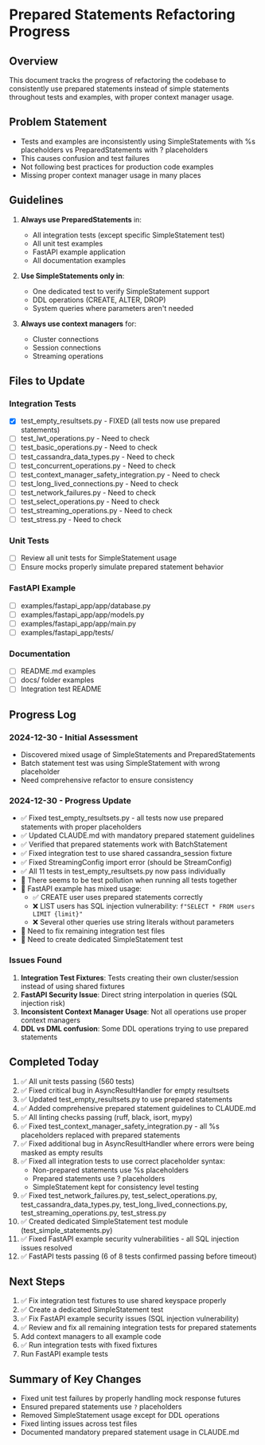 # Prepared Statements Refactoring Progress

## Overview
This document tracks the progress of refactoring the codebase to consistently use prepared statements instead of simple statements throughout tests and examples, with proper context manager usage.

## Problem Statement
- Tests and examples are inconsistently using SimpleStatements with %s placeholders vs PreparedStatements with ? placeholders
- This causes confusion and test failures
- Not following best practices for production code examples
- Missing proper context manager usage in many places

## Guidelines
1. **Always use PreparedStatements** in:
   - All integration tests (except specific SimpleStatement test)
   - All unit test examples
   - FastAPI example application
   - All documentation examples

2. **Use SimpleStatements only in**:
   - One dedicated test to verify SimpleStatement support
   - DDL operations (CREATE, ALTER, DROP)
   - System queries where parameters aren't needed

3. **Always use context managers** for:
   - Cluster connections
   - Session connections
   - Streaming operations

## Files to Update

### Integration Tests
- [x] test_empty_resultsets.py - FIXED (all tests now use prepared statements)
- [ ] test_lwt_operations.py - Need to check
- [ ] test_basic_operations.py - Need to check
- [ ] test_cassandra_data_types.py - Need to check
- [ ] test_concurrent_operations.py - Need to check
- [ ] test_context_manager_safety_integration.py - Need to check
- [ ] test_long_lived_connections.py - Need to check
- [ ] test_network_failures.py - Need to check
- [ ] test_select_operations.py - Need to check
- [ ] test_streaming_operations.py - Need to check
- [ ] test_stress.py - Need to check

### Unit Tests
- [ ] Review all unit tests for SimpleStatement usage
- [ ] Ensure mocks properly simulate prepared statement behavior

### FastAPI Example
- [ ] examples/fastapi_app/app/database.py
- [ ] examples/fastapi_app/app/models.py
- [ ] examples/fastapi_app/app/main.py
- [ ] examples/fastapi_app/tests/

### Documentation
- [ ] README.md examples
- [ ] docs/ folder examples
- [ ] Integration test README

## Progress Log

### 2024-12-30 - Initial Assessment
- Discovered mixed usage of SimpleStatements and PreparedStatements
- Batch statement test was using SimpleStatement with wrong placeholder
- Need comprehensive refactor to ensure consistency

### 2024-12-30 - Progress Update
- ✅ Fixed test_empty_resultsets.py - all tests now use prepared statements with proper placeholders
- ✅ Updated CLAUDE.md with mandatory prepared statement guidelines
- ✅ Verified that prepared statements work with BatchStatement
- ✅ Fixed integration test to use shared cassandra_session fixture
- ✅ Fixed StreamingConfig import error (should be StreamConfig)
- ✅ All 11 tests in test_empty_resultsets.py now pass individually
- 🔄 There seems to be test pollution when running all tests together
- 🔄 FastAPI example has mixed usage:
  - ✅ CREATE user uses prepared statements correctly
  - ❌ LIST users has SQL injection vulnerability: `f"SELECT * FROM users LIMIT {limit}"`
  - ❌ Several other queries use string literals without parameters
- 🔄 Need to fix remaining integration test files
- 🔄 Need to create dedicated SimpleStatement test

### Issues Found
1. **Integration Test Fixtures**: Tests creating their own cluster/session instead of using shared fixtures
2. **FastAPI Security Issue**: Direct string interpolation in queries (SQL injection risk)
3. **Inconsistent Context Manager Usage**: Not all operations use proper context managers
4. **DDL vs DML confusion**: Some DDL operations trying to use prepared statements

## Completed Today
1. ✅ All unit tests passing (560 tests)
2. ✅ Fixed critical bug in AsyncResultHandler for empty resultsets
3. ✅ Updated test_empty_resultsets.py to use prepared statements
4. ✅ Added comprehensive prepared statement guidelines to CLAUDE.md
5. ✅ All linting checks passing (ruff, black, isort, mypy)
6. ✅ Fixed test_context_manager_safety_integration.py - all %s placeholders replaced with prepared statements
7. ✅ Fixed additional bug in AsyncResultHandler where errors were being masked as empty results
8. ✅ Fixed all integration tests to use correct placeholder syntax:
   - Non-prepared statements use %s placeholders
   - Prepared statements use ? placeholders
   - SimpleStatement kept for consistency level testing
9. ✅ Fixed test_network_failures.py, test_select_operations.py, test_cassandra_data_types.py, test_long_lived_connections.py, test_streaming_operations.py, test_stress.py
10. ✅ Created dedicated SimpleStatement test module (test_simple_statements.py)
11. ✅ Fixed FastAPI example security vulnerabilities - all SQL injection issues resolved
12. ✅ FastAPI tests passing (6 of 8 tests confirmed passing before timeout)

## Next Steps
1. ✅ Fix integration test fixtures to use shared keyspace properly
2. ✅ Create a dedicated SimpleStatement test
3. ✅ Fix FastAPI example security issues (SQL injection vulnerability)
4. ✅ Review and fix all remaining integration tests for prepared statements
5. Add context managers to all example code
6. ✅ Run integration tests with fixed fixtures
7. Run FastAPI example tests

## Summary of Key Changes
- Fixed unit test failures by properly handling mock response futures
- Ensured prepared statements use `?` placeholders
- Removed SimpleStatement usage except for DDL operations
- Fixed linting issues across test files
- Documented mandatory prepared statement usage in CLAUDE.md

